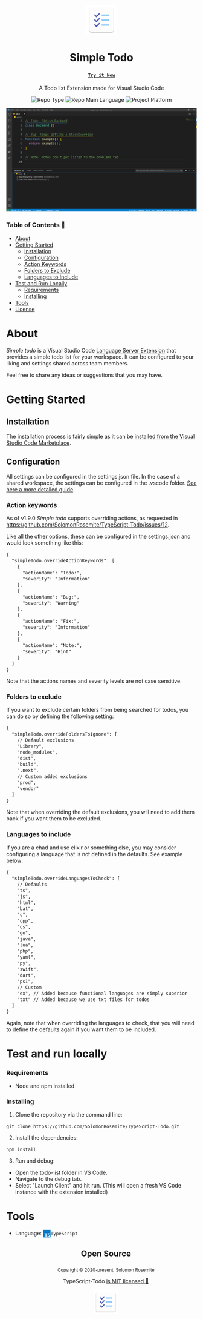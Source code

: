 <p align="center">
  <img src="https://raw.githubusercontent.com/SolomonRosemite/TypeScript-Todo/50c68aaf16bc428751cc6505dd35e12d93d960f8/todo-list/assets/icon.png" width="80">
  <h1 align="center">Simple Todo</h1>
  <h4 align="center"><a href="https://marketplace.visualstudio.com/items?itemName=SolomonRosemite.lsp-todo"><code>Try it Now</code></a></h4>
  <p align="center">A Todo list Extension made for Visual Studio Code</p>
  <p align="center">
    <img src="https://img.shields.io/badge/type-Project-orange?style=flat-square" alt="Repo Type" />
    <img src="https://img.shields.io/badge/language-Typescript-blue?style=flat-square" alt="Repo Main Language" />
    <img src="https://img.shields.io/badge/platform-Visual Studio Code-yellow?style=flat-square" alt="Project Platform" />
  </p>

![](https://raw.githubusercontent.com/SolomonRosemite/TypeScript-Todo/master/todo-list/assets/example.png)

### Table of Contents 📖

- [About](#about)
- [Getting Started](#getting-started)
  - [Installation](#installation)
  - [Configuration](#configuration)
  - [Action Keywords](#action-keywords)
  - [Folders to Exclude](#folders-to-exclude)
  - [Languages to Include](#languages-to-include)
- [Test and Run Locally](#test-and-run-locally)
  - [Requirements](#requirements)
  - [Installing](#installing)
- [Tools](#tools)
- [License](https://github.com/SolomonRosemite/TypeScript-Todo/blob/master/LICENSE)

# About

_Simple todo_ is a Visual Studio Code
[Language Server Extension](https://code.visualstudio.com/api/language-extensions/language-server-extension-guide)
that provides a simple todo list for your workspace. It can be configured to
your liking and settings shared across team members.

Feel free to share any ideas or suggestions that you may have.

# Getting Started

## Installation

The installation process is fairly simple as it can be
[installed from the Visual Studio Code Marketplace](https://marketplace.visualstudio.com/items?itemName=SolomonRosemite.lsp-todo).

## Configuration

All settings can be configured in the settings.json file. In the case of a
shared workspace, the settings can be configured in the .vscode folder.
[See here a more detailed guide](https://code.visualstudio.com/docs/getstarted/settings#_workspace-settings).

### Action keywords

As of v1.9.0 _Simple todo_ supports overriding actions, as requested in
https://github.com/SolomonRosemite/TypeScript-Todo/issues/12.

Like all the other options, these can be configured in the settings.json and
would look something like this:

```jsonc
{
  "simpleTodo.overrideActionKeywords": [
    {
      "actionName": "Todo:",
      "severity": "Information"
    },
    {
      "actionName": "Bug:",
      "severity": "Warning"
    },
    {
      "actionName": "Fix:",
      "severity": "Information"
    },
    {
      "actionName": "Note:",
      "severity": "Hint"
    }
  ]
}
```

Note that the actions names and severity levels are not case sensitive.

### Folders to exclude

If you want to exclude certain folders from being searched for todos, you can do
so by defining the following setting:

```jsonc
{
  "simpleTodo.overrideFoldersToIgnore": [
    // Default exclusions
    "Library",
    "node_modules",
    "dist",
    "build",
    ".next",
    // Custom added exclusions
    "prod",
    "vendor"
  ]
}
```

Note that when overriding the default exclusions, you will need to add them back
if you want them to be excluded.

### Languages to include

If you are a chad and use elixir or something else, you may consider configuring
a language that is not defined in the defaults. See example below:

```jsonc
{
  "simpleTodo.overrideLanguagesToCheck": [
    // Defaults
    "ts",
    "js",
    "html",
    "bat",
    "c",
    "cpp",
    "cs",
    "go",
    "java",
    "lua",
    "php",
    "yaml",
    "py",
    "swift",
    "dart",
    "ps1",
    // Custom
    "ex", // Added because functional languages are simply superior
    "txt" // Added because we use txt files for todos
  ]
}
```

Again, note that when overriding the languages to check, that you will need to
define the defaults again if you want them to be included.

# Test and run locally

### Requirements

- Node and npm installed

### Installing

1. Clone the repository via the command line:

```
git clone https://github.com/SolomonRosemite/TypeScript-Todo.git
```

2. Install the dependencies:

```
npm install
```

3. Run and debug:

- Open the todo-list folder in VS Code.
- Navigate to the debug tab.
- Select "Launch Client" and hit run. (This will open a fresh VS Code instance
  with the extension installed)

# Tools

- Language:
<code><img height="20" align="top" src="https://raw.githubusercontent.com/github/explore/80688e429a7d4ef2fca1e82350fe8e3517d3494d/topics/typescript/typescript.png">TypeScript</code>

  <h2 align="center">
    Open Source
  </h2>
  <p align="center">
    <sub>Copyright © 2020-present, Solomon Rosemite</sub>
  </p>
  <p align="center">TypeScript-Todo <a href="https://github.com/SolomonRosemite/TypeScript-Todo/blob/master/LICENSE">is MIT licensed 💖</a>
  </p>
  <p align="center">
    <img src="https://raw.githubusercontent.com/SolomonRosemite/TypeScript-Todo/50c68aaf16bc428751cc6505dd35e12d93d960f8/todo-list/assets/icon.png" width="65">
</p>
